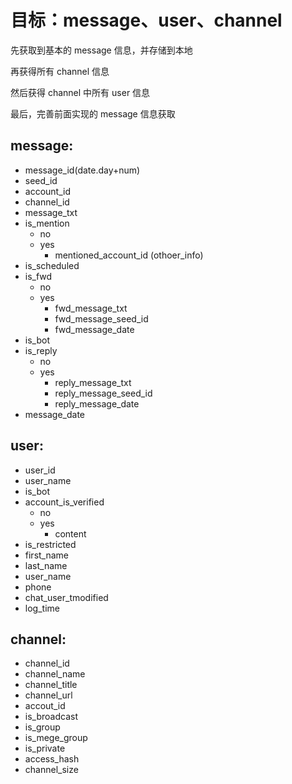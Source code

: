 # 目标：message、user、channel

先获取到基本的 message 信息，并存储到本地

再获得所有 channel 信息

然后获得 channel 中所有 user 信息

 最后，完善前面实现的 message 信息获取
## message:

- message_id(date.day+num)
- seed_id
- account_id
- channel_id
- message_txt
- is_mention
  - no
  - yes
    -  mentioned_account_id (othoer_info)
- is_scheduled
- is_fwd
  - no
  - yes
    - fwd_message_txt
    - fwd_message_seed_id
    - fwd_message_date
- is_bot
- is_reply
  - no
  - yes
    - reply_message_txt
    - reply_message_seed_id
    - reply_message_date
- message_date



## user:

- user_id
- user_name
- is_bot
- account_is_verified
  - no
  - yes
    - content
- is_restricted
- first_name
- last_name
- user_name
- phone
- chat_user_tmodified
- log_time



## channel:

- channel_id
- channel_name
- channel_title
- channel_url
- accout_id
- is_broadcast
- is_group
- is_mege_group
- is_private
- access_hash
- channel_size

















